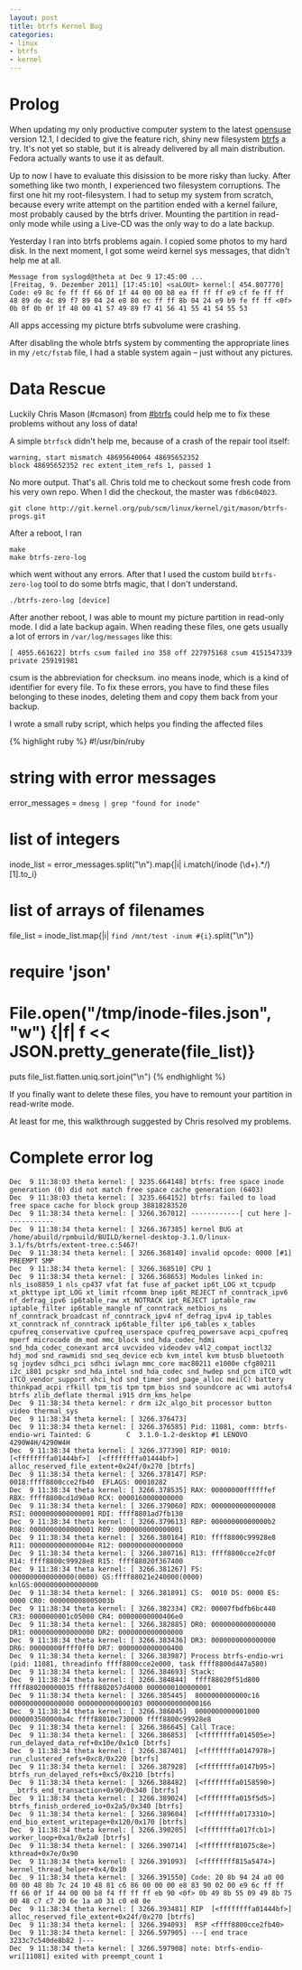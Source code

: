 ```yaml
---
layout: post
title: btrfs Kernel Bug
categories:
- linux
- btrfs
- kernel
---
```


# Prolog

When updating my only productive computer system to the latest [opensuse][opensuse]
version 12.1, I decided to give the feature rich, shiny new filesystem
[btrfs][btrfs] a try. It's not yet so stable, but it is already delivered by
all main distribution. Fedora actually wants to use it as default.

Up to now I have to evaluate this disission to be more risky than lucky. After
something like two month, I experienced two filesystem corruptions. The first
one hit my root-filesystem. I had to setup my system from scratch, because every
write attempt on the partition ended with a kernel failure, most probably caused
by the btrfs driver. Mounting the partition in read-only mode while using a
Live-CD was the only way to do a late backup.

Yesterday I ran into btrfs problems again. I copied some photos to my hard disk.
In the next moment, I got some weird kernel sys messages, that didn't help me at
all.

    Message from syslogd@theta at Dec 9 17:45:00 ...
    [Freitag, 9. Dezember 2011] [17:45:10] <saLOUt> kernel:[ 454.807770] Code: e9 8c fe ff ff 66 0f 1f 44 00 00 b8 ea ff ff ff e9 cf fe ff ff 48 89 de 4c 89 f7 89 04 24 e8 80 ec ff ff 8b 04 24 e9 b9 fe ff ff <0f> 0b 0f 0b 0f 1f 40 00 41 57 49 89 f7 41 56 41 55 41 54 55 53 

All apps accessing my picture btrfs subvolume were crashing.

After disabling the whole btrfs system by commenting the appropriate lines in my
`/etc/fstab` file, I had a stable system again – just without any pictures.

# Data Rescue

Luckily Chris Mason (#cmason) from [#btrfs][irc] could help me to fix these
problems without any loss of data!

A simple `btrfsck` didn't help me, because of a crash of the repair tool itself:

    warning, start mismatch 48695640064 48695652352
    block 48695652352 rec extent_item_refs 1, passed 1

No more output. That's all. Chris told me to checkout some fresh code from his
very own repo. When I did the checkout, the master was `fdb6c04023`.

    git clone http://git.kernel.org/pub/scm/linux/kernel/git/mason/btrfs-progs.git

After a reboot, I ran

    make
    make btrfs-zero-log

which went without any errors. After that I used the custom build `btrfs-zero-log`
tool to do some btrfs magic, that I don't understand.

    ./btrfs-zero-log [device]

After another reboot, I was able to mount my picture partition in read-only mode.
I did a late backup again. When reading these files, one gets usually a lot of
errors in `/var/log/messages` like this:

    [ 4055.661622] btrfs csum failed ino 358 off 227975168 csum 4151547339 private 259191981

csum is the abbreviation for checksum. ino means inode, which is a kind of
identifier for every file. To fix these errors, you have to find these files
belonging to these inodes, deleting them and copy them back from your backup.

I wrote a small ruby script, which helps you finding the affected files

{% highlight ruby %}
#!/usr/bin/ruby

# string with error messages
error_messages = `dmesg | grep "found for inode"`
# list of integers
inode_list = error_messages.split("\n").map{|i| i.match(/inode (\d+).*/)[1].to_i}
# list of arrays of filenames
file_list = inode_list.map{|i| `find /mnt/test -inum #{i}`.split("\n")}

# require 'json'
# File.open("/tmp/inode-files.json", "w") {|f| f << JSON.pretty_generate(file_list)}

puts file_list.flatten.uniq.sort.join("\n")
{% endhighlight %}

If you finally want to delete these files, you have to remount your partition in
read-write mode.

At least for me, this walkthrough suggested by Chris resolved my problems.

# Complete error log

    Dec  9 11:38:03 theta kernel: [ 3235.664148] btrfs: free space inode generation (0) did not match free space cache generation (6403)
    Dec  9 11:38:03 theta kernel: [ 3235.664152] btrfs: failed to load free space cache for block group 38818283520
    Dec  9 11:38:34 theta kernel: [ 3266.367012] ------------[ cut here ]------------
    Dec  9 11:38:34 theta kernel: [ 3266.367385] kernel BUG at /home/abuild/rpmbuild/BUILD/kernel-desktop-3.1.0/linux-3.1/fs/btrfs/extent-tree.c:5467!
    Dec  9 11:38:34 theta kernel: [ 3266.368140] invalid opcode: 0000 [#1] PREEMPT SMP
    Dec  9 11:38:34 theta kernel: [ 3266.368510] CPU 1
    Dec  9 11:38:34 theta kernel: [ 3266.368653] Modules linked in: nls_iso8859_1 nls_cp437 vfat fat fuse af_packet ip6t_LOG xt_tcpudp xt_pkttype ipt_LOG xt_limit rfcomm bnep ip6t_REJECT nf_conntrack_ipv6 nf_defrag_ipv6 ip6table_raw xt_NOTRACK ipt_REJECT iptable_raw iptable_filter ip6table_mangle nf_conntrack_netbios_ns nf_conntrack_broadcast nf_conntrack_ipv4 nf_defrag_ipv4 ip_tables xt_conntrack nf_conntrack ip6table_filter ip6_tables x_tables cpufreq_conservative cpufreq_userspace cpufreq_powersave acpi_cpufreq mperf microcode dm_mod mmc_block snd_hda_codec_hdmi snd_hda_codec_conexant arc4 uvcvideo videodev v4l2_compat_ioctl32 hdj_mod snd_rawmidi snd_seq_device ecb kvm_intel kvm btusb bluetooth sg joydev sdhci_pci sdhci iwlagn mmc_core mac80211 e1000e cfg80211 i2c_i801 pcspkr snd_hda_intel snd_hda_codec snd_hwdep snd_pcm iTCO_wdt iTCO_vendor_support xhci_hcd snd_timer snd_page_alloc mei(C) battery thinkpad_acpi rfkill tpm_tis tpm tpm_bios snd soundcore ac wmi autofs4 btrfs zlib_deflate thermal i915 drm_kms_helpe
    Dec  9 11:38:34 theta kernel: r drm i2c_algo_bit processor button video thermal_sys
    Dec  9 11:38:34 theta kernel: [ 3266.376473]
    Dec  9 11:38:34 theta kernel: [ 3266.376585] Pid: 11081, comm: btrfs-endio-wri Tainted: G         C  3.1.0-1.2-desktop #1 LENOVO 4290W4H/4290W4H
    Dec  9 11:38:34 theta kernel: [ 3266.377390] RIP: 0010:[<ffffffffa01444bf>]  [<ffffffffa01444bf>] alloc_reserved_file_extent+0x24f/0x270 [btrfs]
    Dec  9 11:38:34 theta kernel: [ 3266.378147] RSP: 0018:ffff8800cce2fb40  EFLAGS: 00010282
    Dec  9 11:38:34 theta kernel: [ 3266.378535] RAX: 00000000ffffffef RBX: ffff8800cd1d90a0 RCX: 0000160000000000
    Dec  9 11:38:34 theta kernel: [ 3266.379060] RDX: 0000000000000008 RSI: 0000000000000001 RDI: ffff8801ad7fb130
    Dec  9 11:38:34 theta kernel: [ 3266.379613] RBP: 00000000000000b2 R08: 0000000000000001 R09: 0000000000000001
    Dec  9 11:38:34 theta kernel: [ 3266.380164] R10: ffff8800c99928e8 R11: 000000000000004e R12: 0000000000000000
    Dec  9 11:38:34 theta kernel: [ 3266.380716] R13: ffff8800cce2fc0f R14: ffff8800c99928e8 R15: ffff88020f367400
    Dec  9 11:38:34 theta kernel: [ 3266.381267] FS:  0000000000000000(0000) GS:ffff88021e240000(0000) knlGS:0000000000000000
    Dec  9 11:38:34 theta kernel: [ 3266.381891] CS:  0010 DS: 0000 ES: 0000 CR0: 000000008005003b
    Dec  9 11:38:34 theta kernel: [ 3266.382334] CR2: 00007fbdfb6bc440 CR3: 0000000001c05000 CR4: 00000000000406e0
    Dec  9 11:38:34 theta kernel: [ 3266.382885] DR0: 0000000000000000 DR1: 0000000000000000 DR2: 0000000000000000
    Dec  9 11:38:34 theta kernel: [ 3266.383436] DR3: 0000000000000000 DR6: 00000000ffff0ff0 DR7: 0000000000000400
    Dec  9 11:38:34 theta kernel: [ 3266.383987] Process btrfs-endio-wri (pid: 11081, threadinfo ffff8800cce2e000, task ffff8800d447a580)
    Dec  9 11:38:34 theta kernel: [ 3266.384693] Stack:
    Dec  9 11:38:34 theta kernel: [ 3266.384844]  ffff88020f51d800 ffff880200000035 ffff8802057d4000 0000000100000001
    Dec  9 11:38:34 theta kernel: [ 3266.385445]  8000000000000c16 0000000000000000 0000000000000103 0000000000000166
    Dec  9 11:38:34 theta kernel: [ 3266.386045]  0000000000001000 0000003500000a4c ffff88010c730000 ffff8800c99928e8
    Dec  9 11:38:34 theta kernel: [ 3266.386645] Call Trace:
    Dec  9 11:38:34 theta kernel: [ 3266.386853]  [<ffffffffa014505e>] run_delayed_data_ref+0x10e/0x1c0 [btrfs]
    Dec  9 11:38:34 theta kernel: [ 3266.387401]  [<ffffffffa0147978>] run_clustered_refs+0xc8/0x220 [btrfs]
    Dec  9 11:38:34 theta kernel: [ 3266.387928]  [<ffffffffa0147b95>] btrfs_run_delayed_refs+0xc5/0x210 [btrfs]
    Dec  9 11:38:34 theta kernel: [ 3266.388482]  [<ffffffffa0158590>] __btrfs_end_transaction+0x90/0x340 [btrfs]
    Dec  9 11:38:34 theta kernel: [ 3266.389024]  [<ffffffffa015f5d5>] btrfs_finish_ordered_io+0x2a5/0x340 [btrfs]
    Dec  9 11:38:34 theta kernel: [ 3266.389604]  [<ffffffffa0173310>] end_bio_extent_writepage+0x120/0x170 [btrfs]
    Dec  9 11:38:34 theta kernel: [ 3266.390205]  [<ffffffffa017fcb1>] worker_loop+0xa1/0x2a0 [btrfs]
    Dec  9 11:38:34 theta kernel: [ 3266.390714]  [<ffffffff81075c8e>] kthread+0x7e/0x90
    Dec  9 11:38:34 theta kernel: [ 3266.391093]  [<ffffffff815a5474>] kernel_thread_helper+0x4/0x10
    Dec  9 11:38:34 theta kernel: [ 3266.391550] Code: 20 8b 94 24 a0 00 00 00 48 8b 7c 24 10 48 81 c6 86 00 00 00 e8 83 90 02 00 e9 6c ff ff ff 66 0f 1f 44 00 00 b8 f4 ff ff ff eb 90 <0f> 0b 49 8b 55 09 49 8b 75 00 48 c7 c7 20 6e 1a a0 31 c0 e8 0e
    Dec  9 11:38:34 theta kernel: [ 3266.393481] RIP  [<ffffffffa01444bf>] alloc_reserved_file_extent+0x24f/0x270 [btrfs]
    Dec  9 11:38:34 theta kernel: [ 3266.394093]  RSP <ffff8800cce2fb40>
    Dec  9 11:38:34 theta kernel: [ 3266.597905] ---[ end trace 3233c7c540de8b82 ]---
    Dec  9 11:38:34 theta kernel: [ 3266.597908] note: btrfs-endio-wri[11081] exited with preempt_count 1

[btrfs]: http://btrfs.wiki.kernel.org/
[opensuse]: http://www.opensuse.org/
[irc]: irc://chat.freenode.org/btrfs
